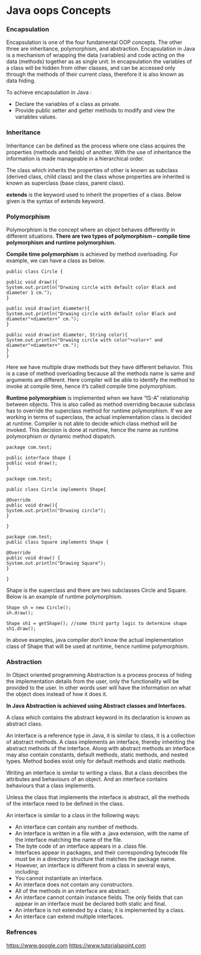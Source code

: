 # Java oops Concepts


### Encapsulation

Encapsulation is one of the four fundamental OOP concepts. The other three are inheritance, polymorphism, and abstraction.
Encapsulation in Java is a mechanism of wrapping the data (variables) and code acting on the data (methods) together as as single unit. In encapsulation the variables of a class will be hidden from other classes, and can be accessed only through the methods of their current class, therefore it is also known as data hiding.

To achieve encapsulation in Java :

* Declare the variables of a class as private.
* Provide public setter and getter methods to modify and view the variables values.

### Inheritance

Inheritance can be defined as the process where one class acquires the properties (methods and fields) of another. With the use of inheritance the information is made manageable in a hierarchical order.

The class which inherits the properties of other is known as subclass (derived class, child class) and the class whose properties are inherited is known as superclass (base class, parent class).

**extends** is the keyword used to inherit the properties of a class. Below given is the syntax of extends keyword.

### Polymorphism

Polymorphism is the concept where an object behaves differently in different situations.
**There are two types of polymorphism – compile time polymorphism and runtime polymorphism.**

**Compile time polymorphism** is achieved by method overloading. For example, we can have a class as below.

	public class Circle {

	public void draw(){
	System.out.println("Drwaing circle with default color Black and diameter 1 cm.");
	}

	public void draw(int diameter){
	System.out.println("Drwaing circle with default color Black and diameter"+diameter+" cm.");
	}

	public void draw(int diameter, String color){
	System.out.println("Drwaing circle with color"+color+" and diameter"+diameter+" cm.");
	}
	}

Here we have multiple draw methods but they have different behavior. This is a case of method overloading because all the methods name is same and arguments are different. Here compiler will be able to identify the method to invoke at compile time, hence it’s called compile time polymorphism.

**Runtime polymorphism** is implemented when we have “IS-A” relationship between objects. This is also called as method overriding because subclass has to override the superclass method for runtime polymorphism. If we are working in terms of superclass, the actual implementation class is decided at runtime. Compiler is not able to decide which class method will be invoked. This decision is done at runtime, hence the name as runtime polymorphism or dynamic method dispatch.

	package com.test;

	public interface Shape {
	public void draw();
	}

	package com.test;

	public class Circle implements Shape{

	@Override
	public void draw(){
	System.out.println("Drwaing circle");
	}

	}

	package com.test;
	public class Square implements Shape {

	@Override
	public void draw() {
	System.out.println("Drawing Square");
	}

	}
Shape is the superclass and there are two subclasses Circle and Square. Below is an example of runtime polymorphism.

	Shape sh = new Circle();
	sh.draw();

	Shape sh1 = getShape(); //some third party logic to determine shape
	sh1.draw();

In above examples, java compiler don’t know the actual implementation class of Shape that will be used at runtime, hence runtime polymorphism.

### Abstraction

In Object oriented programming Abstraction is a process process of hiding the implementation details from the user, only the functionality will be provided to the user. In other words user will have the information on what the object does instead of how it does it.

**In Java Abstraction is achieved using Abstract classes and Interfaces.**

A class which contains the abstract keyword in its declaration is known as abstract class.


An interface is a reference type in Java, it is similar to class, it is a collection of abstract methods. A class implements an interface, thereby inheriting the abstract methods of the interface.
Along with abstract methods an interface may also contain constants, default methods, static methods, and nested types. Method bodies exist only for default methods and static methods.

Writing an interface is similar to writing a class. But a class describes the attributes and behaviours of an object. And an interface contains behaviours that a class implements.

Unless the class that implements the interface is abstract, all the methods of the interface need to be defined in the class.

An interface is similar to a class in the following ways:

* An interface can contain any number of methods.
* An interface is written in a file with a .java extension, with the name of the interface matching the name of the file.
* The byte code of an interface appears in a .class file.
* Interfaces appear in packages, and their corresponding bytecode file must be in a directory structure that matches the package name.
* However, an interface is different from a class in several ways, including:
* You cannot instantiate an interface.
* An interface does not contain any constructors.
* All of the methods in an interface are abstract.
* An interface cannot contain instance fields. The only fields that can appear in an interface must be declared both static and final.
* An interface is not extended by a class; it is implemented by a class.
* An interface can extend multiple interfaces.

### Refrences

https://www.google.com
https://www.tutorialspoint.com
